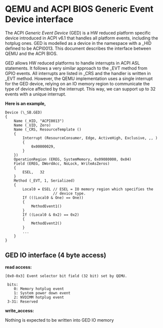 # QEMU and ACPI BIOS Generic Event Device interface

The ACPI *Generic Event Device* (GED) is a HW reduced platform specific
device introduced in ACPI v6.1 that handles all platform events,
including the hotplug ones. GED is modelled as a device in the namespace
with a \_HID defined to be ACPI0013. This document describes the
interface between QEMU and the ACPI BIOS.

GED allows HW reduced platforms to handle interrupts in ACPI ASL
statements. It follows a very similar approach to the \_EVT method from
GPIO events. All interrupts are listed in \_CRS and the handler is
written in \_EVT method. However, the QEMU implementation uses a single
interrupt for the GED device, relying on an IO memory region to
communicate the type of device affected by the interrupt. This way, we
can support up to 32 events with a unique interrupt.

**Here is an example,**

    Device (\_SB.GED)
    {
        Name (_HID, "ACPI0013")
        Name (_UID, Zero)
        Name (_CRS, ResourceTemplate ()
        {
            Interrupt (ResourceConsumer, Edge, ActiveHigh, Exclusive, ,, )
            {
                0x00000029,
            }
        })
        OperationRegion (EREG, SystemMemory, 0x09080000, 0x04)
        Field (EREG, DWordAcc, NoLock, WriteAsZeros)
        {
            ESEL,   32
        }
        Method (_EVT, 1, Serialized)
        {
            Local0 = ESEL // ESEL = IO memory region which specifies the
                          // device type.
            If (((Local0 & One) == One))
            {
                MethodEvent1()
            }
            If ((Local0 & 0x2) == 0x2)
            {
                MethodEvent2()
            }
            ...
        }
    }

## GED IO interface (4 byte access)

**read access:**

    [0x0-0x3] Event selector bit field (32 bit) set by QEMU.

     bits:
        0: Memory hotplug event
        1: System power down event
        2: NVDIMM hotplug event
     3-31: Reserved

**write_access:**

Nothing is expected to be written into GED IO memory
